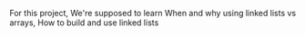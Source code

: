 For this project, We're supposed to learn When and why using linked lists vs arrays, How to build and use linked lists
